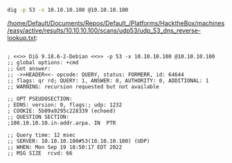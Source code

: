 ```bash
dig -p 53 -x 10.10.10.100 @10.10.10.100
```

[/home/Default/Documents/Repos/Default_/Platforms/HacktheBox/machines/easy/active/results/10.10.10.100/scans/udp53/udp_53_dns_reverse-lookup.txt](file:///home/Default/Documents/Repos/Default_/Platforms/HacktheBox/machines/easy/active/results/10.10.10.100/scans/udp53/udp_53_dns_reverse-lookup.txt):

```

; <<>> DiG 9.18.6-2-Debian <<>> -p 53 -x 10.10.10.100 @10.10.10.100
;; global options: +cmd
;; Got answer:
;; ->>HEADER<<- opcode: QUERY, status: FORMERR, id: 64644
;; flags: qr rd; QUERY: 1, ANSWER: 0, AUTHORITY: 0, ADDITIONAL: 1
;; WARNING: recursion requested but not available

;; OPT PSEUDOSECTION:
; EDNS: version: 0, flags:; udp: 1232
; COOKIE: 5b09a9295c228339 (echoed)
;; QUESTION SECTION:
;100.10.10.10.in-addr.arpa.	IN	PTR

;; Query time: 12 msec
;; SERVER: 10.10.10.100#53(10.10.10.100) (UDP)
;; WHEN: Mon Sep 19 18:50:17 EDT 2022
;; MSG SIZE  rcvd: 66



```

